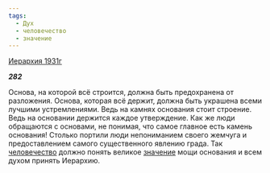 ```yaml
---
tags:
  - Дух
  - человечество
  - значение
---
```

[Иерархия 1931г](https://127.0.0.1:4002/agni/1931)

___282___

Основа, на которой всё строится, должна быть предохранена от разложения. Основа, которая всё держит, должна быть украшена всеми лучшими устремлениями. Ведь на камнях основания стоит строение. Ведь на основании держится каждое утверждение. Как же люди обращаются с основами, не понимая, что самое главное есть камень основания! Столько портили люди непониманием своего жемчуга и предоставлением самого существенного явлению града. Так [человечество](../../../tags/#человечество) должно понять великое [значение](../../../tags/#значение) мощи основания и всем духом принять Иерархию.   

